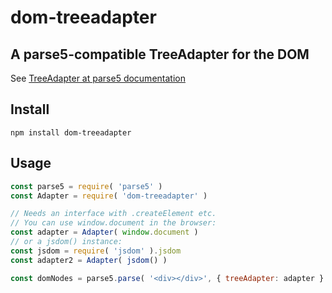 # dom-treeadapter

## A parse5-compatible TreeAdapter for the DOM

See [TreeAdapter at parse5 documentation](https://github.com/inikulin/parse5/wiki/Documentation#TreeAdapter)

## Install

`npm install dom-treeadapter`

## Usage

```javascript
const parse5 = require( 'parse5' )
const Adapter = require( 'dom-treeadapter' )

// Needs an interface with .createElement etc.
// You can use window.document in the browser:
const adapter = Adapter( window.document )
// or a jsdom() instance:
const jsdom = require( 'jsdom' ).jsdom
const adapter2 = Adapter( jsdom() )

const domNodes = parse5.parse( '<div></div>', { treeAdapter: adapter } )
```

